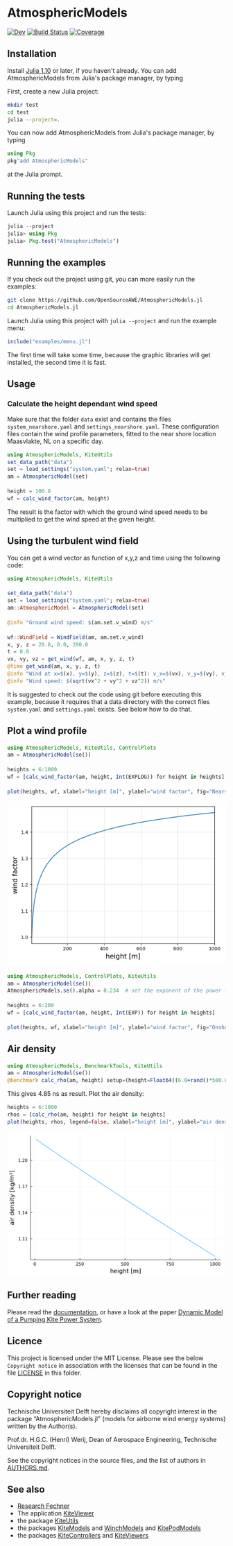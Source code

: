 # AtmosphericModels

[![Dev](https://img.shields.io/badge/docs-dev-blue.svg)](https://OpenSourceAWE.github.io/AtmosphericModels.jl/dev)
[![Build Status](https://github.com/OpenSourceAWE/AtmosphericModels.jl/actions/workflows/CI.yml/badge.svg?branch=main)](https://github.com/OpenSourceAWE/AtmosphericModels.jl/actions/workflows/CI.yml?query=branch%3Amain)
[![Coverage](https://codecov.io/gh/OpenSourceAWE/AtmosphericModels.jl/branch/main/graph/badge.svg)](https://codecov.io/gh/OpenSourceAWE/AtmosphericModels.jl)

## Installation
Install [Julia 1.10](https://ufechner7.github.io/2024/08/09/installing-julia-with-juliaup.html) or later, if you haven't already. You can add AtmosphericModels from  Julia's package manager, by typing 

First, create a new Julia project:
```bash
mkdir test
cd test
julia --project=.
```

You can now add AtmosphericModels from  Julia's package manager, by typing 
```julia
using Pkg
pkg"add AtmosphericModels"
``` 
at the Julia prompt.

## Running the tests
Launch Julia using this project and run the tests:
```julia
julia --project
julia> using Pkg
julia> Pkg.test("AtmosphericModels")
```

## Running the examples
If you check out the project using git, you can more easily run the examples:
```bash
git clone https://github.com/OpenSourceAWE/AtmosphericModels.jl
cd AtmosphericModels.jl
```
Launch Julia using this project with `julia --project` and run the example menu:
```julia
include("examples/menu.jl")
```
The first time will take some time, because the graphic libraries will get installed, the second time it is fast.

## Usage
### Calculate the height dependant wind speed
Make sure that the folder `data` exist and contains the files `system_nearshore.yaml` and `settings_nearshore.yaml`.
These configuration files contain the wind profile parameters, fitted to the near shore location Maasvlakte, NL
on a specific day.

```julia
using AtmosphericModels, KiteUtils
set_data_path("data")
set = load_settings("system.yaml"; relax=true)
am = AtmosphericModel(set)

height = 100.0
wf = calc_wind_factor(am, height)
```
The result is the factor with which the ground wind speed needs to be multiplied
to get the wind speed at the given height.

## Using the turbulent wind field
You can get a wind vector as function of x,y,z and time using the following code:
```julia
using AtmosphericModels, KiteUtils

set_data_path("data")
set = load_settings("system.yaml"; relax=true)
am::AtmosphericModel = AtmosphericModel(set)

@info "Ground wind speed: $(am.set.v_wind) m/s"

wf::WindField = WindField(am, am.set.v_wind)
x, y, z = 20.0, 0.0, 200.0
t = 0.0
vx, vy, vz = get_wind(wf, am, x, y, z, t)
@time get_wind(am, x, y, z, t)
@info "Wind at x=$(x), y=$(y), z=$(z), t=$(t): v_x=$(vx), v_y=$(vy), v_z=$(vz)"
@info "Wind speed: $(sqrt(vx^2 + vy^2 + vz^2)) m/s"
```
It is suggested to check out the code using git before executing this example,
because it requires that a data directory with the correct files `system.yaml`
and `settings.yaml` exists. See below how to do that.

## Plot a wind profile
```julia
using AtmosphericModels, KiteUtils, ControlPlots
am = AtmosphericModel(se())

heights = 6:1000
wf = [calc_wind_factor(am, height, Int(EXPLOG)) for height in heights]

plot(heights, wf, xlabel="height [m]", ylabel="wind factor", fig="Nearshore")
```
![Wind profile nearshore](docs/src/nearshore.png)
```julia
using AtmosphericModels, ControlPlots, KiteUtils
am = AtmosphericModel(se())
AtmosphericModels.se().alpha = 0.234  # set the exponent of the power law

heights = 6:200
wf = [calc_wind_factor(am, height, Int(EXP)) for height in heights]

plot(heights, wf, xlabel="height [m]", ylabel="wind factor", fig="Onshore")
```

## Air density
```julia
using AtmosphericModels, BenchmarkTools, KiteUtils
am = AtmosphericModel(se())
@benchmark calc_rho(am, height) setup=(height=Float64((6.0+rand()*500.0)))
```
This gives 4.85 ns as result. Plot the air density:
```julia
heights = 6:1000
rhos = [calc_rho(am, height) for height in heights]
plot(heights, rhos, legend=false, xlabel="height [m]", ylabel="air density [kg/m³]")
```
<p align="center"><img src="./docs/src/airdensity.png" width="500" /></p>

## Further reading
Please read the [documentation](https://OpenSourceAWE.github.io/AtmosphericModels.jl/dev), or have a look at the paper [Dynamic Model of a Pumping Kite Power System](http://arxiv.org/abs/1406.6218).

## Licence
This project is licensed under the MIT License. Please see the below `Copyright notice` in association with the licenses that can be found in the file [LICENSE](LICENSE) in this folder.

## Copyright notice
Technische Universiteit Delft hereby disclaims all copyright interest in the package “AtmosphericModels.jl” (models for airborne wind energy systems) written by the Author(s).

Prof.dr. H.G.C. (Henri) Werij, Dean of Aerospace Engineering, Technische Universiteit Delft.

See the copyright notices in the source files, and the list of authors in [AUTHORS.md](AUTHORS.md).

## See also
- [Research Fechner](https://research.tudelft.nl/en/publications/?search=Uwe+Fechner&pageSize=50&ordering=rating&descending=true)
- The application [KiteViewer](https://github.com/ufechner7/KiteViewer)
- the package [KiteUtils](https://github.com/ufechner7/KiteUtils.jl)
- the packages [KiteModels](https://github.com/ufechner7/KiteModels.jl) and [WinchModels](https://github.com/aenarete/WinchModels.jl) and [KitePodModels](https://github.com/aenarete/KitePodModels.jl)
- the packages [KiteControllers](https://github.com/aenarete/KiteControllers.jl) and [KiteViewers](https://github.com/aenarete/KiteViewers.jl)

